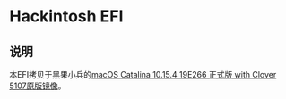 # Hackintosh EFI

## 说明

本EFI拷贝于黑果小兵的[macOS Catalina 10.15.4 19E266 正式版 with Clover 5107原版镜像](https://blog.daliansky.net/macOS-Catalina-10.15.4-19E266-Release-version-with-Clover-5107-original-image-Double-EFI-Version-UEFI-and-MBR.html)。

